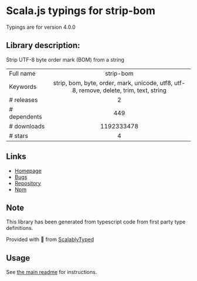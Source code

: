 
# Scala.js typings for strip-bom

Typings are for version 4.0.0

## Library description:
Strip UTF-8 byte order mark (BOM) from a string

|                    |                 |
| ------------------ | :-------------: |
| Full name          | strip-bom |
| Keywords           | strip, bom, byte, order, mark, unicode, utf8, utf-8, remove, delete, trim, text, string |
| # releases         | 2 |
| # dependents       | 449 |
| # downloads        | 1192333478 |
| # stars            | 4 |

## Links
- [Homepage](https://github.com/sindresorhus/strip-bom#readme)
- [Bugs](https://github.com/sindresorhus/strip-bom/issues)
- [Repository](https://github.com/sindresorhus/strip-bom)
- [Npm](https://www.npmjs.com/package/strip-bom)
    


## Note
This library has been generated from typescript code from first party type definitions.

Provided with :purple_heart: from [ScalablyTyped](https://github.com/oyvindberg/ScalablyTyped)

## Usage
See [the main readme](../../readme.md) for instructions.


